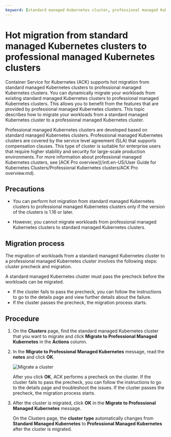```yaml
---
keyword: [standard managed Kubernetes cluster, professional managed Kubernetes cluster, real-time migration, cluster upgrade]
---
```


# Hot migration from standard managed Kubernetes clusters to professional managed Kubernetes clusters

Container Service for Kubernetes \(ACK\) supports hot migration from standard managed Kubernetes clusters to professional managed Kubernetes clusters. You can dynamically migrate your workloads from existing standard managed Kubernetes clusters to professional managed Kubernetes clusters. This allows you to benefit from the features that are provided by professional managed Kubernetes clusters. This topic describes how to migrate your workloads from a standard managed Kubernetes cluster to a professional managed Kubernetes cluster.

Professional managed Kubernetes clusters are developed based on standard managed Kubernetes clusters. Professional managed Kubernetes clusters are covered by the service level agreement \(SLA\) that supports compensation clauses. This type of cluster is suitable for enterprise users that require higher stability and security for large-scale production environments. For more information about professional managed Kubernetes clusters, see [ACK Pro overview](/intl.en-US/User Guide for Kubernetes Clusters/Professional Kubernetes clusters/ACK Pro overview.md).

## Precautions

-   You can perform hot migration from standard managed Kubernetes clusters to professional managed Kubernetes clusters only if the version of the clusters is 1.16 or later.

-   However, you cannot migrate workloads from professional managed Kubernetes clusters to standard managed Kubernetes clusters.

## Migration process

The migration of workloads from a standard managed Kubernetes cluster to a professional managed Kubernetes cluster involves the following steps: cluster precheck and migration.

A standard managed Kubernetes cluster must pass the precheck before the workloads can be migrated.

-   If the cluster fails to pass the precheck, you can follow the instructions to go to the details page and view further details about the failure.
-   If the cluster passes the precheck, the migration process starts.

## Procedure

1.  On the **Clusters** page, find the standard managed Kubernetes cluster that you want to migrate and click **Migrate to Professional Managed Kubernetes** in the **Actions** column.

2.  In the **Migrate to Professional Managed Kubernetes** message, read the **notes** and click **OK**.

    ![Migrate a cluster](https://static-aliyun-doc.oss-accelerate.aliyuncs.com/assets/img/en-US/4660278061/p201671.png)

    After you click **OK**, ACK performs a precheck on the cluster. If the cluster fails to pass the precheck, you can follow the instructions to go to the details page and troubleshoot the issues. If the cluster passes the precheck, the migration process starts.

3.  After the cluster is migrated, click **OK** in the **Migrate to Professional Managed Kubernetes** message.

    On the Clusters page, the **cluster type** automatically changes from **Standard Managed Kubernetes** to **Professional Managed Kubernetes** after the cluster is migrated.


